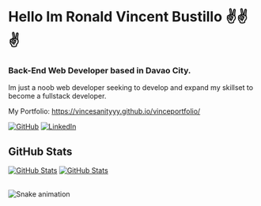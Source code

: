 # Hello Im Ronald Vincent Bustillo ✌️✌️✌️

### Back-End Web Developer based in Davao City.

Im just a noob web developer seeking to develop and expand my skillset to become a fullstack developer.

My Portfolio: https://vincesanityyy.github.io/vinceportfolio/

[![GitHub](https://img.shields.io/badge/GitHub-vincesanityyy-black)](https://github.com/vincesanityyy)
[![LinkedIn](https://img.shields.io/badge/LinkedIn-ronaldvincentbustillo-blue)](https://www.linkedin.com/in/ronald-vincent-bustillo-24a535194/)

## GitHub Stats

[![GitHub Stats](https://github-readme-stats.vercel.app/api?username=vincesanityyy&&show_icons=true )]()
[![GitHub Stats](https://github-readme-stats.vercel.app/api/top-langs/?username=vincesanityyy&layout=compact )]()


<br clear="both">
<img src="https://raw.githubusercontent.com/VinceSanityyy/VinceSanityyy/output/snake.svg" alt="Snake animation" />
